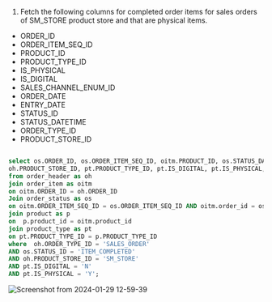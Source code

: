 1. Fetch the following columns for completed order items for sales orders of SM_STORE product store and that are physical items.
- ORDER_ID
- ORDER_ITEM_SEQ_ID
- PRODUCT_ID
- PRODUCT_TYPE_ID
- IS_PHYSICAL
- IS_DIGITAL
- SALES_CHANNEL_ENUM_ID
- ORDER_DATE
- ENTRY_DATE
- STATUS_ID
- STATUS_DATETIME
- ORDER_TYPE_ID
- PRODUCT_STORE_ID 

```sql

select os.ORDER_ID, os.ORDER_ITEM_SEQ_ID, oitm.PRODUCT_ID, os.STATUS_DATETIME, os.STATUS_ID, 
oh.PRODUCT_STORE_ID, pt.PRODUCT_TYPE_ID, pt.IS_DIGITAL, pt.IS_PHYSICAL, oh.SALES_CHANNEL_ENUM_ID, oh.ORDER_TYPE_ID, oh.ORDER_DATE, oh.ENTRY_DATE
from order_header as oh 
join order_item as oitm 
on oitm.ORDER_ID = oh.ORDER_ID 
Join order_status as os
on oitm.ORDER_ITEM_SEQ_ID = os.ORDER_ITEM_SEQ_ID AND oitm.order_id = os.ORDER_ID
join product as p
on  p.product_id = oitm.product_id
join product_type as pt
on pt.PRODUCT_TYPE_ID = p.PRODUCT_TYPE_ID
where  oh.ORDER_TYPE_ID = 'SALES_ORDER'
AND os.STATUS_ID = 'ITEM_COMPLETED'  
AND oh.PRODUCT_STORE_ID = 'SM_STORE'
AND pt.IS_DIGITAL = 'N' 
AND pt.IS_PHYSICAL = 'Y';

```
![Screenshot from 2024-01-29 12-59-39](https://github.com/Khushboop14/Training_assignment/assets/126051670/021bfc93-2a4d-47e9-9f98-7d5751febc5c)
